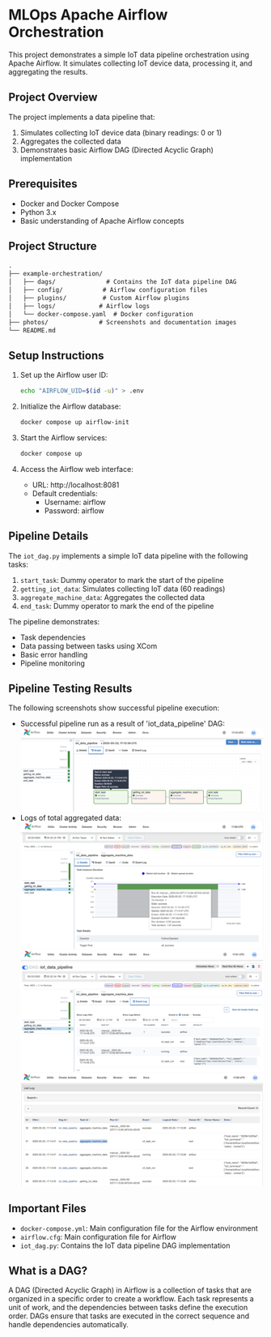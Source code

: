 # MLOps Apache Airflow Orchestration

This project demonstrates a simple IoT data pipeline orchestration using Apache Airflow. It simulates collecting IoT device data, processing it, and aggregating the results.

## Project Overview

The project implements a data pipeline that:
1. Simulates collecting IoT device data (binary readings: 0 or 1)
2. Aggregates the collected data
3. Demonstrates basic Airflow DAG (Directed Acyclic Graph) implementation

## Prerequisites

- Docker and Docker Compose
- Python 3.x
- Basic understanding of Apache Airflow concepts

## Project Structure

```
.
├── example-orchestration/
│   ├── dags/              # Contains the IoT data pipeline DAG
│   ├── config/           # Airflow configuration files
│   ├── plugins/          # Custom Airflow plugins
│   ├── logs/            # Airflow logs
│   └── docker-compose.yaml  # Docker configuration
├── photos/              # Screenshots and documentation images
└── README.md
```

## Setup Instructions

1. Set up the Airflow user ID:
   ```bash
   echo "AIRFLOW_UID=$(id -u)" > .env
   ```

2. Initialize the Airflow database:
   ```bash
   docker compose up airflow-init
   ```

3. Start the Airflow services:
   ```bash
   docker compose up
   ```

4. Access the Airflow web interface:
   - URL: http://localhost:8081
   - Default credentials:
     - Username: airflow
     - Password: airflow

## Pipeline Details

The `iot_dag.py` implements a simple IoT data pipeline with the following tasks:

1. `start_task`: Dummy operator to mark the start of the pipeline
2. `getting_iot_data`: Simulates collecting IoT data (60 readings)
3. `aggregate_machine_data`: Aggregates the collected data
4. `end_task`: Dummy operator to mark the end of the pipeline

The pipeline demonstrates:
- Task dependencies
- Data passing between tasks using XCom
- Basic error handling
- Pipeline monitoring

## Pipeline Testing Results

The following screenshots show successful pipeline execution:

* Successful pipeline run as a result of 'iot_data_pipeline' DAG:
![alt text](photos/image.png)
* Logs of total aggregated data:
![alt text](photos/image-1.png)
![alt text](photos/image-2.png)
![alt text](photos/image-3.png)

## Important Files

- `docker-compose.yml`: Main configuration file for the Airflow environment
- `airflow.cfg`: Main configuration file for Airflow
- `iot_dag.py`: Contains the IoT data pipeline DAG implementation

## What is a DAG?

A DAG (Directed Acyclic Graph) in Airflow is a collection of tasks that are organized in a specific order to create a workflow. Each task represents a unit of work, and the dependencies between tasks define the execution order. DAGs ensure that tasks are executed in the correct sequence and handle dependencies automatically.



